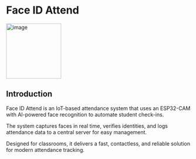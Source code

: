 # Face ID Attend
<img width="150" alt="image" src="https://github.com/user-attachments/assets/0f3917de-76d2-441e-b777-fd996f000896">

## Introduction
Face ID Attend is an IoT-based attendance system that uses an ESP32-CAM with AI-powered face recognition to automate student check-ins.

The system captures faces in real time, verifies identities, and logs attendance data to a central server for easy management.

Designed for classrooms, it delivers a fast, contactless, and reliable solution for modern attendance tracking.
